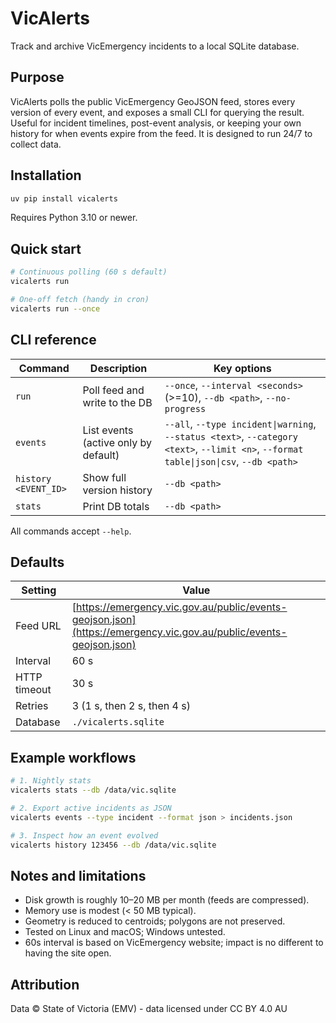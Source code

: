 # VicAlerts

Track and archive VicEmergency incidents to a local SQLite database.

## Purpose

VicAlerts polls the public VicEmergency GeoJSON feed, stores every version of every event, and exposes a small CLI for querying the result. Useful for incident timelines, post-event analysis, or keeping your own history for when events expire from the feed. It is designed to run 24/7 to collect data.

## Installation

```bash
uv pip install vicalerts
```

Requires Python 3.10 or newer.

## Quick start

```bash
# Continuous polling (60 s default)
vicalerts run

# One-off fetch (handy in cron)
vicalerts run --once
```

## CLI reference

| Command              | Description                          | Key options                                                                                                                            |
| -------------------- | ------------------------------------ | -------------------------------------------------------------------------------------------------------------------------------------- |
| `run`                | Poll feed and write to the DB        | `--once`, `--interval <seconds>` (>=10), `--db <path>`, `--no-progress`                                                                |
| `events`             | List events (active only by default) | `--all`, `--type incident\|warning`, `--status <text>`, `--category <text>`, `--limit <n>`, `--format table\|json\|csv`, `--db <path>` |
| `history <EVENT_ID>` | Show full version history            | `--db <path>`                                                                                                                          |
| `stats`              | Print DB totals                      | `--db <path>`                                                                                                                          |

All commands accept `--help`.

## Defaults

| Setting      | Value                                                                                                              |
| ------------ | ------------------------------------------------------------------------------------------------------------------ |
| Feed URL     | [https://emergency.vic.gov.au/public/events-geojson.json](https://emergency.vic.gov.au/public/events-geojson.json) |
| Interval     | 60 s                                                                                                               |
| HTTP timeout | 30 s                                                                                                               |
| Retries      | 3 (1 s, then 2 s, then 4 s)                                                                                        |
| Database     | `./vicalerts.sqlite`                                                                                               |

## Example workflows

```bash
# 1. Nightly stats
vicalerts stats --db /data/vic.sqlite

# 2. Export active incidents as JSON
vicalerts events --type incident --format json > incidents.json

# 3. Inspect how an event evolved
vicalerts history 123456 --db /data/vic.sqlite
```

## Notes and limitations

* Disk growth is roughly 10–20 MB per month (feeds are compressed).
* Memory use is modest (< 50 MB typical).
* Geometry is reduced to centroids; polygons are not preserved.
* Tested on Linux and macOS; Windows untested.
* 60s interval is based on VicEmergency website; impact is no different to having the site open.

## Attribution

Data © State of Victoria (EMV) - data licensed under CC BY 4.0 AU
